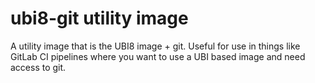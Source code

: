 # ubi8-git utility image

A utility image that is the UBI8 image + git. Useful for use in things like GitLab CI pipelines where you want to use a UBI based image and need access to git.
